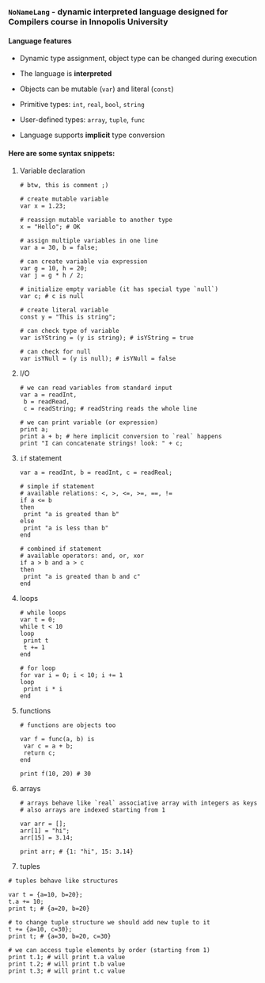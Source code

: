 ### `NoNameLang` - dynamic interpreted language designed for Compilers course in Innopolis University

#### Language features

- Dynamic type assignment, object type can be changed during execution

- The language is **interpreted**

- Objects can be mutable (`var`) and literal (`const`)

- Primitive types: `int`, `real`,  `bool`, `string`

- User-defined types: `array`, `tuple`, `func`

- Language supports **implicit** type conversion

  

#### Here are some syntax snippets:

1. Variable declaration

   ```nnlang
   # btw, this is comment ;)
   
   # create mutable variable
   var x = 1.23;
   
   # reassign mutable variable to another type
   x = "Hello"; # OK
   
   # assign multiple variables in one line
   var a = 30, b = false;
   
   # can create variable via expression
   var g = 10, h = 20;
   var j = g * h / 2;
   
   # initialize empty variable (it has special type `null`)
   var c; # c is null
   
   # create literal variable 
   const y = "This is string";
   
   # can check type of variable
   var isYString = (y is string); # isYString = true
   
   # can check for null
   var isYNull = (y is null); # isYNull = false
   ```

2. I/O

   ```nnlang
   # we can read variables from standard input
   var a = readInt,
   	b = readRead,
   	c = readString; # readString reads the whole line
   
   # we can print variable (or expression)
   print a;
   print a + b; # here implicit conversion to `real` happens
   print "I can concatenate strings! look: " + c;
   ```

3. `if` statement

   ```nnlang
   var a = readInt, b = readInt, c = readReal;
   
   # simple if statement
   # available relations: <, >, <=, >=, ==, !=
   if a <= b
   then
   	print "a is greated than b"
   else
   	print "a is less than b"
   end
   	
   # combined if statement
   # available operators: and, or, xor
   if a > b and a > c
   then
   	print "a is greated than b and c"
   end
   ```

4. loops

   ```nnlang
   # while loops
   var t = 0;
   while t < 10
   loop
   	print t
   	t += 1
   end
   
   # for loop
   for var i = 0; i < 10; i += 1
   loop
   	print i * i
   end
   ```

5. functions

   ```nlang
   # functions are objects too
   
   var f = func(a, b) is
   	var c = a + b;
   	return c;
   end
   
   print f(10, 20) # 30
   ```

6. arrays

   ```nnlang
   # arrays behave like `real` associative array with integers as keys
   # also arrays are indexed starting from 1
   
   var arr = [];
   arr[1] = "hi";
   arr[15] = 3.14;
   
   print arr; # {1: "hi", 15: 3.14}
   
   ```

7.  tuples

   ```nnlang
   # tuples behave like structures
   
   var t = {a=10, b=20};
   t.a += 10;
   print t; # {a=20, b=20}
   
   # to change tuple structure we should add new tuple to it
   t += {a=10, c=30};
   print t; # {a=30, b=20, c=30}
   
   # we can access tuple elements by order (starting from 1)
   print t.1; # will print t.a value
   print t.2; # will print t.b value
   print t.3; # will print t.c value
   ```

   